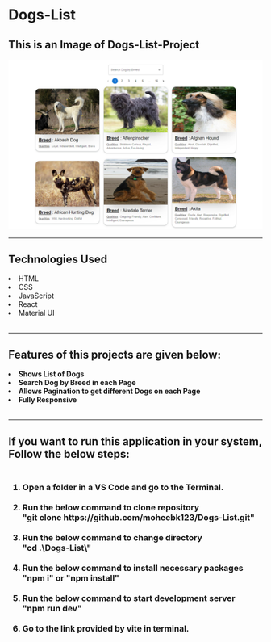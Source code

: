 # Dogs-List

<h2>This is an Image of Dogs-List-Project</h2>
<img src="./public/photo.png" />
<br/>
<hr/>
<h2>Technologies Used</h2>
<li>HTML</li>
<li>CSS</li>
<li>JavaScript</li>
<li>React</li>
<li>Material UI</li>
<br/>
<hr/>
<h2>Features of this projects are given below:</h2>
<li><b>Shows List of Dogs</b></li>
<li><b>Search Dog by Breed in each Page</b></li>
<li><b>Allows Pagination to get different Dogs on each Page</b></li>
<li><b>Fully Responsive</b></li>
<br/>
<hr/>
<h2>If you want to run this application in your system, Follow the below steps:</h2>
<h3>
<ol type="1">
  <br/>
  <li>
    Open a folder in a VS Code and go to the Terminal.
  </li>
  <br/>
  <li>
    Run the below command to clone repository
    <br />"git clone https://github.com/moheebk123/Dogs-List.git"
  </li>
  <br/>
  <li>
    Run the below command to change directory
    <br />"cd .\Dogs-List\"
  </li>
  <br/>
  <li>
    Run the below command to install necessary packages <br />"npm i" or
    "npm install"
  </li>
  <br/>
  <li>
    Run the below command to start development server<br />"npm run dev"
  </li>
  <br/>
  <li>
    Go to the link provided by vite in terminal.
  </li>
</ol>
